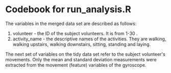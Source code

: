 # Codebook for run_analysis.R

The variables in the merged data set are described as follows:

1. volunteer - the ID of the subject volunteers. It is from 1-30 .
2. activity_name - the descriptive names of the activities. They are walking, walking upstairs, walking downstairs, sitting, standing and laying.

The next set of variables on the tidy data set refer to the subject volunteer's movements. Only the mean and standard deviation measurements were extracted from the movement (feature) variables of the gyroscope.





